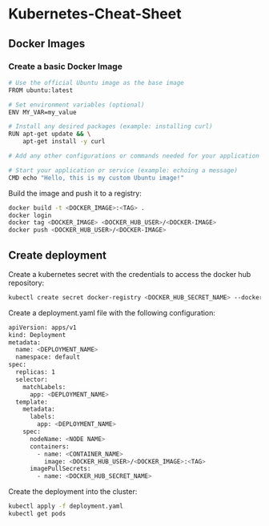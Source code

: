 # Kubernetes-Cheat-Sheet

## Docker Images

### Create a basic Docker Image

```bash
# Use the official Ubuntu image as the base image
FROM ubuntu:latest

# Set environment variables (optional)
ENV MY_VAR=my_value

# Install any desired packages (example: installing curl)
RUN apt-get update && \
    apt-get install -y curl

# Add any other configurations or commands needed for your application

# Start your application or service (example: echoing a message)
CMD echo "Hello, this is my custom Ubuntu image!"
```

Build the image and push it to a registry:

```bash
docker build -t <DOCKER_IMAGE>:<TAG> .
docker login
docker tag <DOCKER_IMAGE> <DOCKER_HUB_USER>/<DOCKER-IMAGE>
docker push <DOCKER_HUB_USER>/<DOCKER-IMAGE>
```

## Create deployment

Create a kubernetes secret with the credentials to access the docker hub repository:
```bash
kubectl create secret docker-registry <DOCKER_HUB_SECRET_NAME> --docker-username=<DOCKER_HUB_USER> --docker-password=<DOCKER_HUB_PASSWORD> --docker-server=https://index.docker.io/v1/
```

Create a deployment.yaml file with the following configuration:

```bash
apiVersion: apps/v1
kind: Deployment
metadata:
  name: <DEPLOYMENT_NAME>
  namespace: default
spec:
  replicas: 1
  selector:
    matchLabels:
      app: <DEPLOYMENT_NAME>
  template:
    metadata:
      labels:
        app: <DEPLOYMENT_NAME>
    spec:
      nodeName: <NODE NAME>
      containers:
        - name: <CONTAINER_NAME>
          image: <DOCKER_HUB_USER>/<DOCKER_IMAGE>:<TAG>
      imagePullSecrets:
        - name: <DOCKER_HUB_SECRET_NAME>
```
Create the deployment into the cluster:

```bash
kubectl apply -f deployment.yaml
kubectl get pods
```














